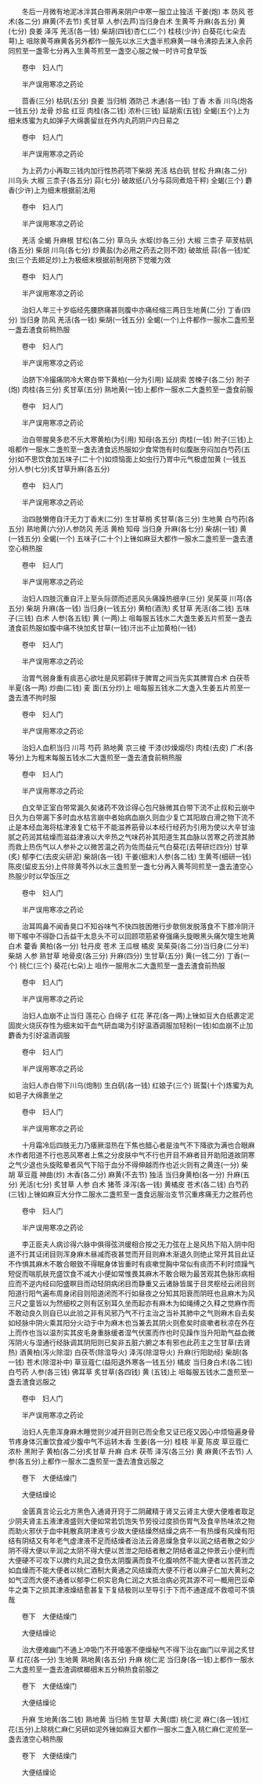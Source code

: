 <!-- { "loadSidebar": true } -->
　　冬后一月微有地泥冰泮其白带再来阴户中寒一服立止独活 干姜(炮) 本 防风 苍术(各二分) 麻黄(不去节) 炙甘草 人参(去芦)当归身白术 生黄芩 升麻(各五分) 黄 (七分) 良姜 泽泻 羌活(各一钱) 柴胡(四钱)杏仁(二个) 桂枝(少许) 白葵花(七朵去萼)上 咀除黄芩麻黄各另外都作一服先以水三大盏半煎麻黄一味令沸掠去沫入余药同煎至一盏零七分再入生黄芩煎至一盏空心服之候一时许可食早饭

　　卷中　妇人门

　　半产误用寒凉之药论

　　茴香(三分) 枯矾(五分) 良姜 当归梢 酒防己 木通(各一钱) 丁香 木香 川乌(炮各一钱五分) 龙骨 炒盐 红豆 肉桂(各二钱) 浓朴(三钱) 延胡索(五钱) 全蝎(五个)上为细末炼蜜为丸如弹子大绵裹留丝在外内丸药阴户内日易之

　　卷中　妇人门

　　半产误用寒凉之药论

　　为上药力小再取三钱内加行性热药项下柴胡 羌活 枯白矾 甘松 升麻(各二分) 川乌头 大椒 三柰子(各五分) 蒜(七分) 破故纸(八分与蒜同煮焙干秤) 全蝎(三个) 麝香(少许)上为细末根据前法用

　　卷中　妇人门

　　半产误用寒凉之药论

　　羌活 全蝎 升麻根 甘松(各二分) 草乌头 水蛭(炒各三分) 大椒 三柰子 荜茇枯矾(各五分) 柴胡 川乌(各七分) 炒黄盐(为必用之药去之则不效) 破故纸 蒜(各一钱)虻虫(三个去翅足炒)上为极细末根据前制用脐下觉暖为效

　　卷中　妇人门

　　半产误用寒凉之药论

　　治妇人年三十岁临经先腰脐痛甚则腹中亦痛经缩三两日生地黄(二分) 丁香(四分) 当归身 防风 羌活(各一钱) 柴胡(一钱五分) 全蝎(一个)上件都作一服水二盏煎至一盏去渣食前稍热服

　　卷中　妇人门

　　半产误用寒凉之药论

　　治脐下冷撮痛阴冷大寒白带下黄柏(一分为引用) 延胡索 苦楝子(各二分) 附子(炮) 肉桂(各三分) 炙甘草(五分) 熟地黄(一钱)上都作一服水二大盏煎至一盏食前服

　　卷中　妇人门

　　半产误用寒凉之药论

　　治白带腥臭多悲不乐大寒黄柏(为引用) 知母(各五分) 肉桂(一钱) 附子(三钱)上 咀都作一服水二盏煎至一盏去渣食远热服如少食常饱有时似腹胀夯闷加白芍药(五分)如不思饮食加五味子(二十个)如烦恼面上如虫行乃胃中元气极虚加黄 (一钱五分)人参(七分)炙甘草升麻(各五分)

　　卷中　妇人门

　　半产误用寒凉之药论

　　治四肢懒倦自汗无力丁香末(二分) 生甘草梢 炙甘草(各三分) 生地黄 白芍药(各五分) 熟地黄(六分)人参防风 羌活 黄柏 知母 当归身 升麻(各七分) 柴胡(一钱) 黄 (一钱五分) 全蝎(一个) 五味子(二十个)上锉如麻豆大都作一服水二盏煎至一盏去渣空心稍热服

　　卷中　妇人门

　　半产误用寒凉之药论

　　治妇人四肢沉重自汗上至头际颈而述恶风头痛躁热细辛(三分) 吴茱萸 川芎(各五分) 柴胡 升麻(各一钱) 当归身(一钱五分) 黄柏(酒洗) 炙甘草 羌活(各二钱) 五味子(三钱) 白术 人参(各五钱) 黄 (一两)上 咀每服五钱水二大盏生姜五片煎至一盏去渣食前热服如腹中痛不快加炙甘草(一钱)汗出不止加黄柏(一钱)

　　卷中　妇人门

　　半产误用寒凉之药论

　　治胃气弱身重有痰恶心欲吐是风邪羁绊于脾胃之间当先实其脾胃白术 白茯苓 半夏(各一两) 炒曲(二钱) 麦 面(五分炒)上 咀每服五钱水二大盏入生姜五片煎至一盏去渣不拘时服

　　卷中　妇人门

　　半产误用寒凉之药论

　　治妇人血积当归 川芎 芍药 熟地黄 京三棱 干漆(炒燥烟尽) 肉桂(去皮) 广术(各等分)上为粗末每服五钱水二大盏煎至一盏去渣食前稍热服

　　卷中　妇人门

　　半产误用寒凉之药论

　　白文举正室白带常漏久矣诸药不效诊得心包尺脉微其白带下流不止叔和云崩中日久为白带漏下多时血水枯言崩中者始病血崩久则血少复亡其阳故白滑之物下流不止是本经血海将枯津液复亡枯干不能滋养筋骨以本经行经药为引用为使以大辛甘油腻之药润其枯燥而滋益津液以大辛热之气味药补其阳道生其血脉以苦寒之药泄其肺而救上热伤气以人参补之以微苦温之药为佐而益元气白葵花(去萼研烂四分) 甘草(炙) 郁李仁(去皮尖研泥) 柴胡(各一钱) 干姜(细末)人参(各二钱) 生黄芩(细研一钱) 陈皮(留皮五分)上件除黄芩外以水三盏煎至一盏七分再入黄芩同煎至一盏去渣空心热服少时以早饭压之

　　卷中　妇人门

　　半产误用寒凉之药论

　　治耳鸣鼻不闻香臭口不知谷味气不快四肢困倦行步欹侧发脱落食不下膝冷阴汗带下喉中不得卧口舌益干太息头不可以回顾项筋紧脊强痛头旋眼黑头痛欠嚏生地黄 白术 藿香 黄柏(各一分) 牡丹皮 苍术 王瓜根 橘皮 吴茱萸(各二分)当归身(二分半) 柴胡 人参 熟甘草 地骨皮(各三分) 升麻(四分) 生甘草(五分) 黄(一钱二分) 丁香(一个) 桃仁(三个) 葵花(七朵)上 咀作一服用水二大盏煎至一盏去渣食前热服

　　卷中　妇人门

　　半产误用寒凉之药论

　　治妇人血崩不止当归 莲花心 白绵子 红花 茅花(各一两)上锉如豆大白纸裹定泥固炭火烧灰存性为细末如干血气研血竭为引好温酒调服加轻粉(一钱)如血崩不止加麝香为引好温酒调服

　　卷中　妇人门

　　半产误用寒凉之药论

　　治妇人赤白带下川乌(炮制) 生白矾(各一钱) 红娘子(三个) 斑蝥(十个)炼蜜为丸如皂子大绵裹坐之

　　卷中　妇人门

　　半产误用寒凉之药论

　　十月霜冷后四肢无力乃痿厥湿热在下焦也醋心者是浊气不下降欲为满也合眼麻木作者阳道不行也恶风寒者上焦之分皮肤中气不行也开目不麻者目开助阳道故阴寒之气少退也头旋眩晕者风气下陷于血分不得伸越而作也近火则有之黄连(一分) 柴胡 草豆蔻 神曲(炒) 木香(各二分) 麻黄(不去节) 独活 当归身黄柏(各一分) 升麻(五分) 羌活(七分) 炙甘草 人参 白术 猪苓 泽泻(各一钱) 黄橘皮 苍术(各二钱) 白芍药(三钱)上锉如麻豆大分作二服水二盏煎至一盏食远服治支节沉重疼痛无力之胜药也

　　卷中　妇人门

　　半产误用寒凉之药论

　　李正臣夫人病诊得六脉中俱得弦洪缓相合按之无力弦在上是风热下陷入阴中阳道不行其证闭目则浑身麻木昼减而夜甚觉而开目则麻木渐退久则绝止常开其目此证不作惧其麻木不敢合眼致不得眠身体皆重时有痰嗽觉胸中常似有痰而不利时烦躁气短促而喘肌肤充盛饮食不减大小便如常惟畏其麻木不敢合眼为最苦观其色脉形病相应而不逆内经曰阳盛瞑目而动轻阴病闭目而静重又云诸脉皆属于目灵枢经云闭目则阳道行阳气遍布周身闭目则阳道闭而不行如昼夜之分知其阳衰而阴旺也且麻木为风三尺之童皆以为然细校之则有区别耳久坐而起亦有麻木为如绳缚之久释之觉麻作而不敢动良久则自已以此验之非有风邪乃气不行主治之当补其肺中之气则麻木自去矣如经脉中阴火乘其阳分火动于中为麻木也当兼去其阴火则愈矣时痰嗽者秋凉在外在上而作也当以温剂实其皮毛身重脉缓者湿气伏匿而作也时见躁作当升阳助气益血微泻阴火与湿通行经脉调其阴阳则已矣非五脏六腑之本有邪也此药主之生甘草(去肾热) 酒黄柏(泻火除湿) 白茯苓(除湿导火) 泽泻(除湿导火) 升麻(行阳助经) 柴胡(各一钱) 苍术(除湿补中) 草豆蔻仁(益阳退外寒各一钱五分) 橘皮 当归身白术(各二钱) 白芍药 人参(各三钱) 佛耳草 炙甘草(各四钱) 黄 (五钱)上 咀每服五钱水二盏煎至一盏去渣食远服之

　　卷中　妇人门

　　半产误用寒凉之药论

　　治妇人先患浑身麻木睡觉则少减开目则已而全愈又证已痊又因心中烦恼遍身骨节疼身体沉重饮食减少腹中气不运转木香 生姜(各一分) 桂枝 半夏 陈皮 草豆蔻仁 浓朴 黑附子 黄柏(各二分)炙甘草 升麻 白术 茯苓 泽泻(各三分) 黄 麻黄(不去节) 人参(各五分)上都作一服水二盏煎至一盏去渣食远服之

　　卷下　大便结燥门

　　大便结燥论

　　金匮真言论云北方黑色入通肾开窍于二阴藏精于肾又云肾主大便大便难者取足少阴夫肾主五液津液盛则大便如常若饥饱失节劳役过度损伤胃气及食辛热味浓之物而助火邪伏于血中耗散真阴津液亏少故大便结燥然结燥之病不一有热燥有风燥有阳结有阴结又有年老气虚津液不足而结燥者治法云肾恶燥急食辛以润之结者散之如少阴不得大便以辛润之太阴不得大便以苦泄之阳结者散之阴结者温之仲景云小便利而大便硬不可攻下以脾约丸润之食伤太阴腹满而食不化腹响然不能大便者以苦药泄之如血燥而不能大便者以桃仁酒制大黄通之风结燥而大便不行者以麻子仁加大黄利之如气涩而大便不通者以郁李仁枳实皂角仁润之大抵治病必究其源不可一概用巴豆牵牛之类下之损其津液燥结愈甚复下复结极则以至导引于下而不通遂成不救噫可不慎哉

　　卷下　大便结燥门

　　大便结燥论

　　治大便难幽门不通上冲吸门不开噎塞不便燥秘气不得下治在幽门以辛润之炙甘草 红花(各一分) 生地黄 熟地黄(各五分) 升麻 桃仁泥 当归身(各一钱)上都作一服水二大盏煎至一盏去渣调槟榔细末五分稍热食前服之

　　卷下　大便结燥门

　　大便结燥论

　　升麻 生地黄(各二钱) 熟地黄 当归梢 生甘草 大黄(煨) 桃仁泥 麻仁(各一钱)红花(五分)上除桃仁麻仁另研如泥外锉如麻豆大都作一服水二盏入桃仁麻仁泥煎至一盏去渣空心稍热服

　　卷下　大便结燥门

　　大便结燥论

